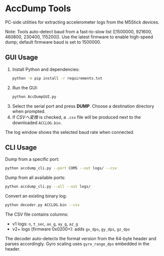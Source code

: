 # AccDump Tools

PC-side utilities for extracting accelerometer logs from the M5Stick devices.

Note: Tools auto-detect baud from a fast-to-slow list
([1500000, 921600, 460800, 230400, 115200]). Use the latest firmware
to enable high-speed dump; default firmware baud is set to 1500000.

## GUI Usage

1. Install Python and dependencies:
   ```bash
   python -m pip install -r requirements.txt
   ```
2. Run the GUI:
   ```bash
   python AccDumpGUI.py
   ```
3. Select the serial port and press **DUMP**. Choose a destination
   directory when prompted.
4. If *CSVへ変換* is checked, a `.csv` file will be produced next to the
   downloaded `ACCLOG.bin`.

The log window shows the selected baud rate when connected.

## CLI Usage

Dump from a specific port:

```bash
python accdump_cli.py --port COM5 --out logs/ --csv
```

Dump from all available ports:

```bash
python accdump_cli.py --all --out logs/
```

Convert an existing binary log:

```bash
python decoder.py ACCLOG.bin --csv
```

The CSV file contains columns:

- v1 logs: `n`, `t_sec`, `ax_g`, `ay_g`, `az_g`
- v2+ logs (firmware 0x0200+): adds `gx_dps`, `gy_dps`, `gz_dps`

The decoder auto-detects the format version from the 64-byte header and
parses accordingly. Gyro scaling uses `gyro_range_dps` embedded in the header.

